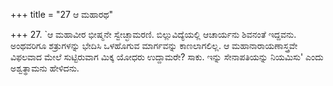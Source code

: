 +++
title = "27 ಆ ಮಹಾರಥ"

+++
27. `ಆ ಮಹಾವೀರ ಭೀಷ್ಮನೇ ಸ್ವೇಚ್ಛಾಮರಣಿ. ಬಿಲ್ಲುವಿದ್ಯೆಯಲ್ಲಿ ಆಚಾರ್ಯನು ಶಿವನಂತೆ ಇದ್ದವನು. ಅಂಥವರಿಗೂ ಶತ್ರುಗಳನ್ನು ಭೇದಿಸಿ ಒಳಹೊಗುವ ಮಾರ್ಗವನ್ನು ಕಾಣಲಾಗಲಿಲ್ಲ. ಆ ಮಹಾನಾರಾಯಣಾಸ್ತ್ರವೇ ವಿಫಲವಾದ ಮೇಲೆ ಸುಟ್ಟಿರುವಾಗ ಮಿಕ್ಕ ಯೋಧರು ಉದ್ದಾಮರೇ? ಸಾಕು. ಇನ್ನು ಸೇನಾಪತಿಯನ್ನು ನಿಯಮಿಸು' ಎಂದು ಅಶ್ವತ್ಥಾಮನು ಹೇಳಿದನು.